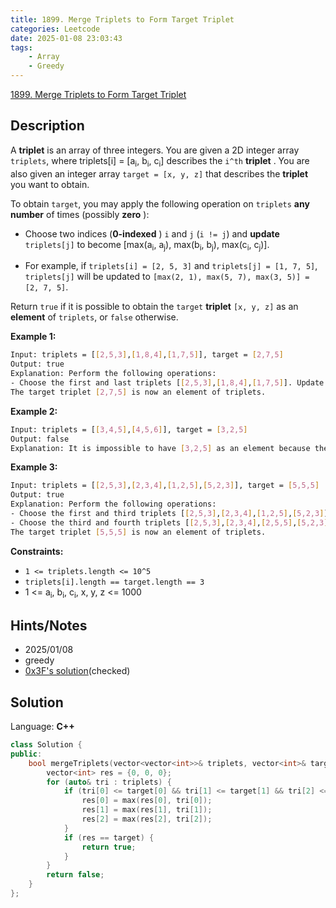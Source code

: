 ```yaml
---
title: 1899. Merge Triplets to Form Target Triplet
categories: Leetcode
date: 2025-01-08 23:03:43
tags:
    - Array
    - Greedy
---
```


[1899. Merge Triplets to Form Target Triplet](https://leetcode.com/problems/merge-triplets-to-form-target-triplet/description/?envType=problem-list-v2&envId=plakya4j)

## Description

A **triplet**  is an array of three integers. You are given a 2D integer array `triplets`, where triplets[i] = [a<sub>i</sub>, b<sub>i</sub>, c<sub>i</sub>] describes the `i^th` **triplet** . You are also given an integer array `target = [x, y, z]` that describes the **triplet**  you want to obtain.

To obtain `target`, you may apply the following operation on `triplets` **any number**  of times (possibly **zero** ):

- Choose two indices (**0-indexed** ) `i` and `j` (`i != j`) and **update**  `triplets[j]` to become [max(a<sub>i</sub>, a<sub>j</sub>), max(b<sub>i</sub>, b<sub>j</sub>), max(c<sub>i</sub>, c<sub>j</sub>)].

- For example, if `triplets[i] = [2, 5, 3]` and `triplets[j] = [1, 7, 5]`, `triplets[j]` will be updated to `[max(2, 1), max(5, 7), max(3, 5)] = [2, 7, 5]`.

Return `true` if it is possible to obtain the `target` **triplet**  `[x, y, z]` as an **element**  of `triplets`, or `false` otherwise.

**Example 1:**

```bash
Input: triplets = [[2,5,3],[1,8,4],[1,7,5]], target = [2,7,5]
Output: true
Explanation: Perform the following operations:
- Choose the first and last triplets [[2,5,3],[1,8,4],[1,7,5]]. Update the last triplet to be [max(2,1), max(5,7), max(3,5)] = [2,7,5]. triplets = [[2,5,3],[1,8,4],[2,7,5]]
The target triplet [2,7,5] is now an element of triplets.
```

**Example 2:**

```bash
Input: triplets = [[3,4,5],[4,5,6]], target = [3,2,5]
Output: false
Explanation: It is impossible to have [3,2,5] as an element because there is no 2 in any of the triplets.
```

**Example 3:**

```bash
Input: triplets = [[2,5,3],[2,3,4],[1,2,5],[5,2,3]], target = [5,5,5]
Output: true
Explanation: Perform the following operations:
- Choose the first and third triplets [[2,5,3],[2,3,4],[1,2,5],[5,2,3]]. Update the third triplet to be [max(2,1), max(5,2), max(3,5)] = [2,5,5]. triplets = [[2,5,3],[2,3,4],[2,5,5],[5,2,3]].
- Choose the third and fourth triplets [[2,5,3],[2,3,4],[2,5,5],[5,2,3]]. Update the fourth triplet to be [max(2,5), max(5,2), max(5,3)] = [5,5,5]. triplets = [[2,5,3],[2,3,4],[2,5,5],[5,5,5]].
The target triplet [5,5,5] is now an element of triplets.
```

**Constraints:**

- `1 <= triplets.length <= 10^5`
- `triplets[i].length == target.length == 3`
- 1 <= a<sub>i</sub>, b<sub>i</sub>, c<sub>i</sub>, x, y, z <= 1000

## Hints/Notes

- 2025/01/08
- greedy
- [0x3F's solution](https://leetcode.cn/problems/merge-triplets-to-form-target-triplet/solutions/825882/pan-duan-man-zu-yao-qiu-de-san-yuan-zu-g-dnom/)(checked)

## Solution

Language: **C++**

```C++
class Solution {
public:
    bool mergeTriplets(vector<vector<int>>& triplets, vector<int>& target) {
        vector<int> res = {0, 0, 0};
        for (auto& tri : triplets) {
            if (tri[0] <= target[0] && tri[1] <= target[1] && tri[2] <= target[2]) {
                res[0] = max(res[0], tri[0]);
                res[1] = max(res[1], tri[1]);
                res[2] = max(res[2], tri[2]);
            }
            if (res == target) {
                return true;
            }
        }
        return false;
    }
};
```
